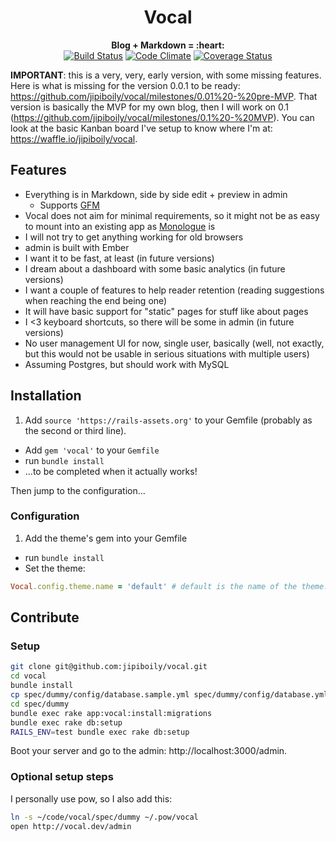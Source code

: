 <h1 align="center">
  Vocal
</h1>
<p align="center">
  <b>Blog + Markdown = :heart:</b>
  <br />
  <a href="https://travis-ci.org/jipiboily/vocal"><img src="http://img.shields.io/travis/jipiboily/vocal/master.svg?style=flat" alt="Build Status"></a>
  <a href="https://codeclimate.com/github/jipiboily/vocal"><img src="http://img.shields.io/codeclimate/github/jipiboily/vocal.svg?style=flat" alt="Code Climate"></a>
  <a href="https://coveralls.io/r/jipiboily/vocal"><img src="http://img.shields.io/coveralls/jipiboily/vocal.svg?style=flat" alt="Coverage Status"></a>
</p>



**IMPORTANT**: this is a very, very, early version, with some missing features. Here is what is missing for the version 0.0.1 to be ready: https://github.com/jipiboily/vocal/milestones/0.01%20-%20pre-MVP. That version is basically the MVP for my own blog, then I will work on 0.1 (https://github.com/jipiboily/vocal/milestones/0.1%20-%20MVP). You can look at the basic Kanban board I've setup to know where I'm at: https://waffle.io/jipiboily/vocal.


## Features

- Everything is in Markdown, side by side edit + preview in admin
  - Supports [GFM](https://github.github.com/github-flavored-markdown/)
- Vocal does not aim for minimal requirements, so it might not be as easy to mount into an existing app as [Monologue](https://github.com/jipiboily/monologue) is
- I will not try to get anything working for old browsers
- admin is built with Ember
- I want it to be fast, at least (in future versions)
- I dream about a dashboard with some basic analytics (in future versions)
- I want a couple of features to help reader retention (reading suggestions when reaching the end being one)
- It will have basic support for "static" pages for stuff like about pages
- I <3 keyboard shortcuts, so there will be some in admin (in future versions)
- No user management UI for now, single user, basically (well, not exactly, but this would not be usable in serious situations with multiple users)
- Assuming Postgres, but should work with MySQL

## Installation

1. Add `source 'https://rails-assets.org'` to your Gemfile (probably as the second or third line).
- Add `gem 'vocal'` to your `Gemfile`
- run `bundle install`
- ...to be completed when it actually works!

Then jump to the configuration...

### Configuration
1. Add the theme's gem into your Gemfile
- run `bundle install`
- Set the theme:
```ruby
Vocal.config.theme.name = 'default' # default is the name of the theme. You
```


## Contribute

### Setup

```bash
git clone git@github.com:jipiboily/vocal.git
cd vocal
bundle install
cp spec/dummy/config/database.sample.yml spec/dummy/config/database.yml
cd spec/dummy
bundle exec rake app:vocal:install:migrations
bundle exec rake db:setup
RAILS_ENV=test bundle exec rake db:setup
```

Boot your server and go to the admin: http://localhost:3000/admin.

### Optional setup steps

I personally use pow, so I also add this:

```bash
ln -s ~/code/vocal/spec/dummy ~/.pow/vocal
open http://vocal.dev/admin
```
